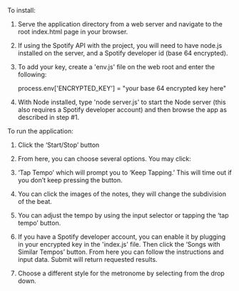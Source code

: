 To install:

1) Serve the application directory from a web server and navigate to the root index.html page in your browser.

2) If using the Spotify API with the project, you will need to have node.js installed on the server, and a Spotify developer id (base 64 encrypted).

3) To add your key, create a 'env.js' file on the web root and enter the following:

    process.env['ENCRYPTED_KEY'] = "your base 64 encrypted key here"

4) With Node installed, type 'node server.js' to start the Node server (this also requires a Spotify developer account) and then browse the app as described in step #1.

To run the application:

1) Click the ‘Start/Stop’ button

2) From here, you can choose several options.  You may click:

3) ‘Tap Tempo’ which will prompt you to ‘Keep Tapping.’  This will time out if you don’t keep pressing the button.

4) You can click the images of the notes, they will change the subdivision of the beat.

5) You can adjust the tempo by using the input selector or tapping the ‘tap tempo’ button.

6) If you have a Spotify developer account, you can enable it by plugging in your encrypted key in the 'index.js' file. Then click the ‘Songs with Similar Tempos’ button.  From here you can follow the instructions and input data.  Submit will return requested results.

7) Choose a different style for the metronome by selecting from the drop down.  
